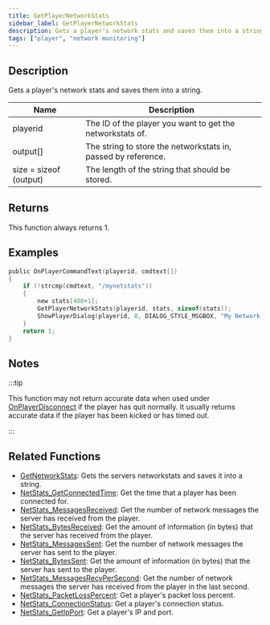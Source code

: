 ```yaml
---
title: GetPlayerNetworkStats
sidebar_label: GetPlayerNetworkStats
description: Gets a player's network stats and saves them into a string.
tags: ["player", "network monitoring"]
---
```


## Description

Gets a player's network stats and saves them into a string.

| Name                   | Description                                                   |
| ---------------------- | ------------------------------------------------------------- |
| playerid               | The ID of the player you want to get the networkstats of.     |
| output[]               | The string to store the networkstats in, passed by reference. |
| size = sizeof (output) | The length of the string that should be stored.               |

## Returns

This function always returns 1.

## Examples

```c
public OnPlayerCommandText(playerid, cmdtext[])
{
    if (!strcmp(cmdtext, "/mynetstats"))
    {
        new stats[400+1];
        GetPlayerNetworkStats(playerid, stats, sizeof(stats));
        ShowPlayerDialog(playerid, 0, DIALOG_STYLE_MSGBOX, "My Network Stats", stats, "Okay", "");
    }
    return 1;
}
```

## Notes

:::tip

This function may not return accurate data when used under [OnPlayerDisconnect](OnPlayerDisconnect) if the player has quit normally. It usually returns accurate data if the player has been kicked or has timed out.

:::

## Related Functions

- [GetNetworkStats](GetNetworkStats): Gets the servers networkstats and saves it into a string.
- [NetStats_GetConnectedTime](NetStats_GetConnectedTime): Get the time that a player has been connected for.
- [NetStats_MessagesReceived](NetStats_MessagesReceived): Get the number of network messages the server has received from the player.
- [NetStats_BytesReceived](NetStats_BytesReceived): Get the amount of information (in bytes) that the server has received from the player.
- [NetStats_MessagesSent](NetStats_MessagesSent): Get the number of network messages the server has sent to the player.
- [NetStats_BytesSent](NetStats_BytesSent): Get the amount of information (in bytes) that the server has sent to the player.
- [NetStats_MessagesRecvPerSecond](NetStats_MessagesRecvPerSecond): Get the number of network messages the server has received from the player in the last second.
- [NetStats_PacketLossPercent](NetStats_PacketLossPercent): Get a player's packet loss percent.
- [NetStats_ConnectionStatus](NetStats_ConnectionStatus): Get a player's connection status.
- [NetStats_GetIpPort](NetStats_GetIpPort): Get a player's IP and port.
